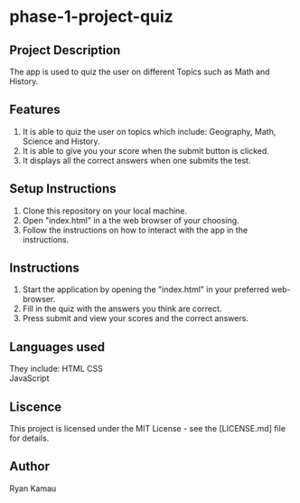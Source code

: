 # phase-1-project-quiz

## Project Description
The app is used to quiz the user on different Topics such as Math and History.

## Features
1. It is able to quiz the user on topics which include: Geography, Math, Science and History.
2. It is able to give you your score when the submit button is clicked.
3. It displays all the correct answers when one submits the test.

## Setup Instructions
1. Clone this repository on your local machine.
2. Open "index.html" in a the web browser of your choosing.
3. Follow the instructions on how to interact with the app in the instructions.

## Instructions
1. Start the application by opening the "index.html" in your preferred web-browser.
2. Fill in the quiz with the answers you think are correct.
3. Press submit and view your scores and the correct answers.

## Languages used
They include: HTML
              CSS            
              JavaScript

## Liscence
This project is licensed under the MIT License - see the [LICENSE.md] file for details.

## Author
Ryan Kamau